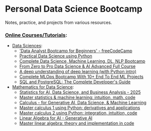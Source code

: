 # Personal Data Science Bootcamp

Notes, practice, and projects from various resources.

### <ins>Online Courses/Tutorials</ins>:
* <ins>Data Sciences</ins>:
    * ['Data Analyst Bootcamp for Beginners' - freeCodeCamp](https://www.youtube.com/watch?v=PSNXoAs2FtQ)
    * [Practical Data Science using Python](https://www.udemy.com/course/practical-data-science-using-python-md)
    * [Complete Data Science, Machine Learning, DL, NLP Bootcamp](https://www.udemy.com/course/complete-machine-learning-nlp-bootcamp-mlops-deployment)
    * [From Zero to Pro Data Science & AI Advanced Full Course](https://www.udemy.com/course/data-science-mastery-complete-data-science-bootcamp-2025)
    * [A deep understanding of deep learning (with Python intro)](https://www.udemy.com/course/deeplearning_x)
    * [Complete MLOps Bootcamp With 10+ End To End ML Projects](https://www.udemy.com/course/complete-mlops-bootcamp-with-10-end-to-end-ml-projects)
    * [SQL and PostgreSQL: The Complete Developer's Guide](https://www.udemy.com/course/sql-and-postgresql)
* <ins>Mathematics for Data Science</ins>:
    * [Statistics for AI, Data Science, and Business Analysis - 2025](https://www.udemy.com/course/statistics-probability-for-data-science)
    * [Master statistics & machine learning: intuition, math, code](https://www.udemy.com/course/statsml_x)
    * [Calculus - for Generative AI, Data Science, & Machine Learning](https://www.udemy.com/course/deep-learning-calculus-data-science-machine-learning-ai)
    * [Master calculus 1 using Python: derivatives and applications](https://www.udemy.com/course/pycalc1_x)
    * [Master calculus 2 using Python: integration, intuition, code](https://www.udemy.com/course/pycalc2_x)
    * [Linear Algebra for AI - Generative AI](https://www.udemy.com/course/linear-algebra-for-data-science-machine-learning-ai)
    * [Master linear algebra: theory and implementation in code](https://www.udemy.com/course/linear-algebra-theory-and-implementation)